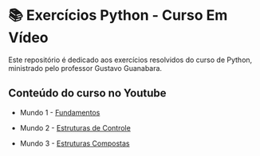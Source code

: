 # 📚 Exercícios Python - Curso Em Vídeo

Este repositório é dedicado aos exercícios resolvidos do curso de Python, ministrado pelo professor Gustavo Guanabara.

## Conteúdo do curso no Youtube

- Mundo 1 - <a href="https://www.youtube.com/playlist?list=PLHz_AreHm4dlKP6QQCekuIPky1CiwmdI6" target="_blank">Fundamentos</a>

- Mundo 2 - <a href="https://www.youtube.com/playlist?list=PLHz_AreHm4dk_nZHmxxf_J0WRAqy5Czye" target="_blank">Estruturas de Controle</a>

- Mundo 3 - <a href="https://www.youtube.com/playlist?list=PLHz_AreHm4dksnH2jVTIVNviIMBVYyFnH" target="_blank">Estruturas Compostas</a>
